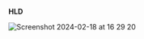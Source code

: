 **HLD**

![Screenshot 2024-02-18 at 16 29 20](https://github.com/maheshwarang001/Swipe-io-backend-microservices/assets/76471375/4a094df8-4668-47ee-8249-640a914f2e5d)
